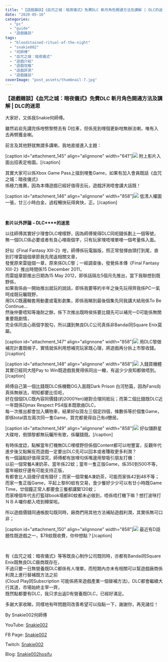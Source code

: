 ```yaml
---
title: "【遊戲雜談】《血咒之城：暗夜儀式》免費DLC 斬月角色開通方法及講解 | DLC的迷思"
date: "2020-05-10"
categories: 
  - "pc"
  - "guide"
  - "遊戲雜談"
tags: 
  - "bloodstained-ritual-of-the-night"
  - "snakie002"
  - "何師傅"
  - "血咒之城：暗夜儀式"
  - "遊戲介紹"
  - "遊戲攻略"
  - "遊戲評測"
  - "遊戲雜談"
coverImage: "post_assets/thumbnail-7.jpg"
---
```


### 【遊戲雜談】《血咒之城：暗夜儀式》免費DLC 斬月角色開通方法及講解 | DLC的迷思

  
大家好，又係我Snakie何師傅。  

  
雖然岩岩先講完係咁劈黎劈去有 D拉車，但係見到哩個更新咁無辦法喇，唯有入去再劈獲金喇。  

  
前言及其他野就無謂多講喇，我地直接進入主題：  

  
\[caption id="attachment\_145" align="alignnone" width="641"\]![](post_assets/P1-5.png) 附上影片入面出招表定格圖。\[/caption\]  

  
其實大家可以係Xbox Game Pass上搵到哩隻Game，如果有加入會員既話《血咒之城：暗夜儀式》  
係極力推薦，因為本傳遊戲已經好值得去玩，遊戲評測唔會講大話既！  

  
\[caption id="attachment\_146" align="alignnone" width="858"\]![](post_assets/P2-1-1024x525.png) 低清人權圖一張，廿三小時白金，過程暢快玩得爽快，正。\[/caption\]  

  
   

  
**影片以外評論** **– DLC****的迷思**  

  
以往師傅其實好少理會DLC哩樣野，因為師傅覺得DLC同呃錢係劃上一個等號，  
無一個DLC係必要或者有良心哩兩個字，只有玩家埋唔埋單哩一個考量係入面。  

  
好似《Final Fantasy XIII-2》咁，師傅係玩電腦版，照正常發揮由頭打到尾，直到打埋雷姐個章節我先爬返相關文章，  
發覺原來雷姐個一章，原來係DLC黎；一經調查後，發覺係本傳《Final Fantasy XIII-2》推出時間係15 December 2011，  
而雷姐章節推出日期為15 May 2012，即係話隔左5個月先推出，當下我聯想到既野係，  
如果我係由一開始推出就玩的說話，即係我要等約半年之後先玩得齊我係PC一氣呵成既玩曬既野，  
用DLC既邏輯套用動畫或電影劇集，即係我睇到最後個集先同我講大結局係To Be Continue…  
然後仲要唔知等幾耐之餘，係下次推出既時侯係要比錢先可以補完一D可能係無關重要既劇情，  
完全係同良心兩個字脫勾，所以講到無良DLC公司真係非Bandai同Square Enix莫屬。  

  
\[caption id="attachment\_147" align="alignnone" width="858"\]![](post_assets/P3-1-1024x576.png) 用DLC黎做補完計畫既幌子，實情就係利用想補完玩家既心理，將遊戲再分拆上市黎收錢。\[/caption\]  

  
\[caption id="attachment\_148" align="alignnone" width="858"\]![](post_assets/P4-3-1024x510.png) 入錢買機體其實已經同大陸Pay to Win既遊戲我覺得係同出一轍，有返少少良知都做唔到。\[/caption\]  

  
師傅自己第一個比錢既DLC係機戰OG入面既Dark Prison 白河愁篇，因為Fans向真係無辦法，明知都要比佢呃，  
好在個個DLC既內容同價錢(約2000Yen)絕對合理同抵玩；而第二個比錢既DLC近一年既係Djmax Respect PS4版本既歌曲DLC，  
每一次推出都會加入購物車，結果好似買左三個定四個，條數係等於個隻Game，即係total買左兩次同一隻Game，買完都覺得自己有d戇居。  

  
\[caption id="attachment\_149" align="alignnone" width="858"\]![](post_assets/P5-5-1024x576.jpg) 好似儲群星大碟咁，倒頭黎都無玩曬所有歌，係曬錢既。\[/caption\]  

  
有時係度諗，點解當年打機無DLC哩樣野但係個Content都可以咁豐富，反觀年代進步後又點解反而遊戲一定要出DLC先可以回本或者賺取更多利潤？  
有一個論點好值得深究，師傅都有放哩句係嘴邊用黎吸引朋友打機：  
以前一個常餐A凍奶茶，當年係22蚊；當年一隻正版Game，係350到500不等，當年細蚊仔邊有可能支持正版，  
有都會比人話傻仔或有錢仔；而家一個常餐A凍奶茶，可能而家係42到48不等；  
而家一隻正版Game，平起上黎80蚊有交易，食少餐好少少可以有廿小時既Game Time，廿個鐘正常人都要食三餐都講緊120蚊；  
而家哩個年代去打籃球book場都80蚊都未必做到，唔係唔打機下嘛？想打波咪打ＮＢＡ囉你都入唔到樽架啦。  

  
所以遊戲價錢同通帳脫勾既同時，廠商們用其他方法補貼遊戲利潤，其實係無可口非；  

  
\[caption id="attachment\_150" align="alignnone" width="858"\]![](post_assets/P6-1024x367.png) 最近有D話題性既遊戲之一，$78蚊既收費，你仲想點？\[/caption\]  

  
   

  
有《血咒之城：暗夜儀式》等等既良心制作公司既同時，亦都有Bandai同Square Enix既無良DLC廠商既存在，  
不過只要一日無營養既DLC都係有人埋單，而短期內亦未有相關可以幫遊戲廠商係利潤上進行替補既方法之前  
(Cloud Play同Subscription 可能係將來遊戲產業一個替補方法)，DLC都會繼續大行其道，市場始終主宰一齊，  
既然點都要有DLC，我只求出返D有營養既DLC，已經好滿足。  

  
多謝大家收睇，同樣地有咩問題同改善希望可以指點一下，謝謝你，再見諸位！  

  
By Snakie002何師傅  

  
YouTube: [Snakie002](https://www.youtube.com/channel/UCDOMLG_RBSoqVHK3sIYJeLA)  

  
FB Page: [Snakie002](https://www.facebook.com/Snakie002/)  

  
Twitch: [Snakie002](https://www.twitch.tv/snakie002/)  

  
Blog: [Snakie002hosifu](https://snakie002hosifu.blog)
